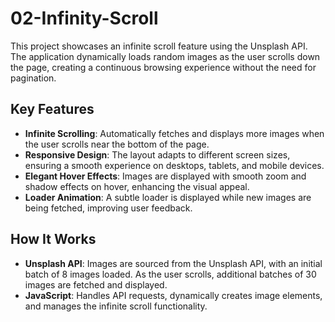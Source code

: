 # 02-Infinity-Scroll

This project showcases an infinite scroll feature using the Unsplash API. The application dynamically loads random images as the user scrolls down the page, creating a continuous browsing experience without the need for pagination.

## Key Features

- **Infinite Scrolling**: Automatically fetches and displays more images when the user scrolls near the bottom of the page.
- **Responsive Design**: The layout adapts to different screen sizes, ensuring a smooth experience on desktops, tablets, and mobile devices.
- **Elegant Hover Effects**: Images are displayed with smooth zoom and shadow effects on hover, enhancing the visual appeal.
- **Loader Animation**: A subtle loader is displayed while new images are being fetched, improving user feedback.

## How It Works

- **Unsplash API**: Images are sourced from the Unsplash API, with an initial batch of 8 images loaded. As the user scrolls, additional batches of 30 images are fetched and displayed.
- **JavaScript**: Handles API requests, dynamically creates image elements, and manages the infinite scroll functionality.

